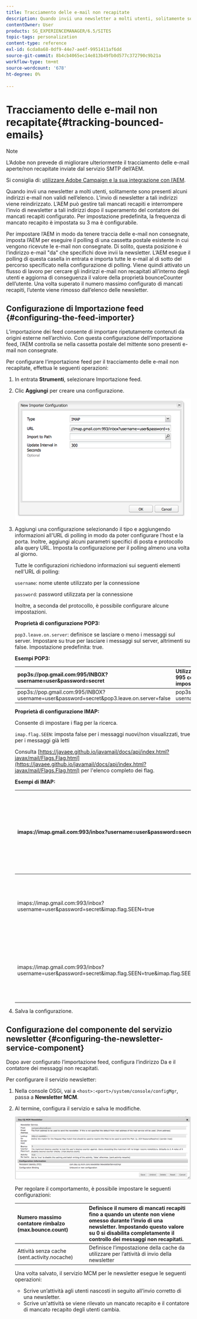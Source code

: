 ```yaml
---
title: Tracciamento delle e-mail non recapitate
description: Quando invii una newsletter a molti utenti, solitamente sono presenti alcuni indirizzi e-mail non validi nell’elenco. L'invio di newsletter a tali indirizzi viene reindirizzato. L’AEM può gestire tali mancati recapiti e interrompere l’invio di newsletter a tali indirizzi dopo il superamento del contatore dei mancati recapiti configurato.
contentOwner: User
products: SG_EXPERIENCEMANAGER/6.5/SITES
topic-tags: personalization
content-type: reference
exl-id: 6cda0a68-0df9-44e7-ae4f-9951411af6dd
source-git-commit: 8b4cb4065ec14e813b49fb0d577c372790c9b21a
workflow-type: tm+mt
source-wordcount: '678'
ht-degree: 0%

---
```


# Tracciamento delle e-mail non recapitate{#tracking-bounced-emails}

>[!NOTE]
>
>L’Adobe non prevede di migliorare ulteriormente il tracciamento delle e-mail aperte/non recapitate inviate dal servizio SMTP dell’AEM.
>
>Si consiglia di: [utilizzare Adobe Campaign e la sua integrazione con l’AEM](/help/sites-administering/campaign.md).

Quando invii una newsletter a molti utenti, solitamente sono presenti alcuni indirizzi e-mail non validi nell’elenco. L&#39;invio di newsletter a tali indirizzi viene reindirizzato. L’AEM può gestire tali mancati recapiti e interrompere l’invio di newsletter a tali indirizzi dopo il superamento del contatore dei mancati recapiti configurato. Per impostazione predefinita, la frequenza di mancato recapito è impostata su 3 ma è configurabile.

Per impostare l’AEM in modo da tenere traccia delle e-mail non consegnate, imposta l’AEM per eseguire il polling di una cassetta postale esistente in cui vengono ricevute le e-mail non consegnate. Di solito, questa posizione è l’indirizzo e-mail &quot;da&quot; che specifichi dove invii la newsletter. L’AEM esegue il polling di questa casella in entrata e importa tutte le e-mail al di sotto del percorso specificato nella configurazione di polling. Viene quindi attivato un flusso di lavoro per cercare gli indirizzi e-mail non recapitati all’interno degli utenti e aggiorna di conseguenza il valore della proprietà bounceCounter dell’utente. Una volta superato il numero massimo configurato di mancati recapiti, l’utente viene rimosso dall’elenco delle newsletter.

## Configurazione di Importazione feed {#configuring-the-feed-importer}

L’importazione dei feed consente di importare ripetutamente contenuti da origini esterne nell’archivio. Con questa configurazione dell’importazione feed, l’AEM controlla se nella cassetta postale del mittente sono presenti e-mail non consegnate.

Per configurare l’importazione feed per il tracciamento delle e-mail non recapitate, effettua le seguenti operazioni:

1. In entrata **Strumenti**, selezionare Importazione feed.

1. Clic **Aggiungi** per creare una configurazione.

   ![chlimage_1](assets/chlimage_1a.png)

1. Aggiungi una configurazione selezionando il tipo e aggiungendo informazioni all&#39;URL di polling in modo da poter configurare l&#39;host e la porta. Inoltre, aggiungi alcuni parametri specifici di posta e protocollo alla query URL. Imposta la configurazione per il polling almeno una volta al giorno.

   Tutte le configurazioni richiedono informazioni sui seguenti elementi nell’URL di polling:

   `username`: nome utente utilizzato per la connessione

   `password`: password utilizzata per la connessione

   Inoltre, a seconda del protocollo, è possibile configurare alcune impostazioni.

   **Proprietà di configurazione POP3:**

   `pop3.leave.on.server`: definisce se lasciare o meno i messaggi sul server. Impostare su true per lasciare i messaggi sul server, altrimenti su false. Impostazione predefinita: true.

   **Esempi POP3:**

   | pop3s://pop.gmail.com:995/INBOX?username=user&amp;password=secret | Utilizzo di pop3 su SSL per connettersi a GMail sulla porta 995 con utente/segreto, lasciando i messaggi sul server per impostazione predefinita |
   |---|---|
   | pop3s://pop.gmail.com:995/INBOX?username=user&amp;password=secret&amp;pop3.leave.on.server=false | pop3s://pop.gmail.com:995/INBOX?username=user&amp;password=secret&amp;pop3.leave.on.server=false |

   **Proprietà di configurazione IMAP:**

   Consente di impostare i flag per la ricerca.

   `imap.flag.SEEN`: imposta false per i messaggi nuovi/non visualizzati, true per i messaggi già letti

   Consulta [https://javaee.github.io/javamail/docs/api/index.html?javax/mail/Flags.Flag.html](https://javaee.github.io/javamail/docs/api/index.html?javax/mail/Flags.Flag.html) per l&#39;elenco completo dei flag.

   **Esempi di IMAP:**

   | imaps://imap.gmail.com:993/inbox?username=user&amp;password=secret | Utilizzo di IMAP su SSL per la connessione a GMail sulla porta 993 con user/secret. Ricezione di nuovi messaggi solo per impostazione predefinita. |
   |---|---|
   | imaps://imap.gmail.com:993/inbox?username=user&amp;password=secret&amp;imap.flag.SEEN=true | Utilizzo di IMAP su SSL per connettersi a GMail 993 con utente/segreto, visualizzando solo il messaggio già visualizzato. |
   | imaps://imap.gmail.com:993/inbox?username=user&amp;password=secret&amp;imap.flag.SEEN=true&amp;imap.flag.SEEN=false | Utilizzo di IMAP su SSL per la connessione a GMail 993 con utente/segreto, lettura già effettuata o nuovi messaggi. |

1. Salva la configurazione.

## Configurazione del componente del servizio newsletter {#configuring-the-newsletter-service-component}

Dopo aver configurato l’importazione feed, configura l’indirizzo Da e il contatore dei messaggi non recapitati.

Per configurare il servizio newsletter:

1. Nella console OSGi, vai a `<host>:<port>/system/console/configMgr`, passa a **Newsletter MCM**.

1. Al termine, configura il servizio e salva le modifiche.

   ![chlimage_1-1](assets/chlimage_1-1a.png)

   Per regolare il comportamento, è possibile impostare le seguenti configurazioni:

   | Numero massimo contatore rimbalzo (max.bounce.count) | Definisce il numero di mancati recapiti fino a quando un utente non viene omesso durante l’invio di una newsletter. Impostando questo valore su 0 si disabilita completamente il controllo dei messaggi non recapitati. |
   |---|---|
   | Attività senza cache (sent.activity.nocache) | Definisce l’impostazione della cache da utilizzare per l’attività di invio della newsletter |

   Una volta salvato, il servizio MCM per le newsletter esegue le seguenti operazioni:

   * Scrive un’attività agli utenti nascosti in seguito all’invio corretto di una newsletter.
   * Scrive un&#39;attività se viene rilevato un mancato recapito e il contatore di mancato recapito degli utenti cambia.
